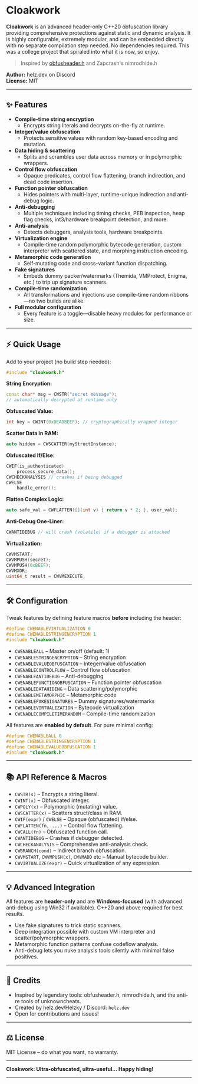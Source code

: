 # Cloakwork

**Cloakwork** is an advanced header-only C++20 obfuscation library providing comprehensive protections against static and dynamic analysis. It is highly configurable, extremely modular, and can be embedded directly with no separate compilation step needed. No dependencies required. This was a college project that spiraled into what it is now, so enjoy.

> Inspired by [obfusheader.h](https://github.com/ac3ss0r/obfusheader.h) and Zapcrash's nimrodhide.h

**Author:** helz.dev on Discord  
**License:** MIT

***

## ✨ Features

- **Compile-time string encryption**
  - Encrypts string literals and decrypts on-the-fly at runtime.
- **Integer/value obfuscation**
  - Protects sensitive values with random key-based encoding and mutation.
- **Data hiding & scattering**
  - Splits and scrambles user data across memory or in polymorphic wrappers.
- **Control flow obfuscation**
  - Opaque predicates, control flow flattening, branch indirection, and dead code insertion.
- **Function pointer obfuscation**
  - Hides pointers with multi-layer, runtime-unique indirection and anti-debug logic.
- **Anti-debugging**
  - Multiple techniques including timing checks, PEB inspection, heap flag checks, int3/hardware breakpoint detection, and more.
- **Anti-analysis**
  - Detects debuggers, analysis tools, hardware breakpoints.
- **Virtualization engine**
  - Compile-time random polymorphic bytecode generation, custom interpreter with scattered state, and morphing instruction encoding.
- **Metamorphic code generation**
  - Self-mutating code and cross-variant function dispatching.
- **Fake signatures**
  - Embeds dummy packer/watermarks (Themida, VMProtect, Enigma, etc.) to trip up signature scanners.
- **Compile-time randomization**
  - All transformations and injections use compile-time random ribbons—no two builds are alike.
- **Full modular configuration**
  - Every feature is a toggle—disable heavy modules for performance or size.

***

## ⚡ Quick Usage

Add to your project (no build step needed):

```cpp
#include "cloakwork.h"
```

**String Encryption:**
```cpp
const char* msg = CWSTR("secret message");
// automatically decrypted at runtime only
```

**Obfuscated Value:**
```cpp
int key = CWINT(0xDEADBEEF); // cryptographically wrapped integer
```

**Scatter Data in RAM:**
```cpp
auto hidden = CWSCATTER(myStructInstance);
```

**Obfuscated If/Else:**
```cpp
CWIF(is_authenticated)
    process_secure_data();
CWCHECKANALYSIS // crashes if being debugged
CWELSE
    handle_error();
```

**Flatten Complex Logic:**
```cpp
auto safe_val = CWFLATTEN([](int v) { return v * 2; }, user_val);
```

**Anti-Debug One-Liner:**
```cpp
CWANTIDEBUG // will crash (volatile) if a debugger is attached
```

**Virtualization:**
```cpp
CWVMSTART;
CWVMPUSH(secret);
CWVMPUSH(0xBEEF);
CWVMXOR;
uint64_t result = CWVMEXECUTE;
```

***

## 🛠️ Configuration

Tweak features by defining feature macros **before** including the header:
```cpp
#define CWENABLEVIRTUALIZATION 0
#define CWENABLESTRINGENCRYPTION 1
#include "cloakwork.h"
```
- `CWENABLEALL` – Master on/off (default: 1)
- `CWENABLESTRINGENCRYPTION` – String encryption
- `CWENABLEVALUEOBFUSCATION` – Integer/value obfuscation
- `CWENABLECONTROLFLOW` – Control flow obfuscation
- `CWENABLEANTIDEBUG` – Anti-debugging
- `CWENABLEFUNCTIONOBFUSCATION` – Function pointer obfuscation
- `CWENABLEDATAHIDING` – Data scattering/polymorphic
- `CWENABLEMETAMORPHIC` – Metamorphic code
- `CWENABLEFAKESIGNATURES` – Dummy signatures/watermarks
- `CWENABLEVIRTUALIZATION` – Bytecode virtualization
- `CWENABLECOMPILETIMERANDOM` – Compile-time randomization

All features are **enabled by default**. For pure minimal config:

```cpp
#define CWENABLEALL 0
#define CWENABLESTRINGENCRYPTION 1
#define CWENABLEVALUEOBFUSCATION 1
#include "cloakwork.h"
```

***

## 📚 API Reference & Macros

- `CWSTR(s)` – Encrypts a string literal.
- `CWINT(x)` – Obfuscated integer.
- `CWPOLY(x)` – Polymorphic (mutating) value.
- `CWSCATTER(x)` – Scatters struct/class in RAM.
- `CWIF(expr)` / `CWELSE` – Opaque (obfuscated) if/else.
- `CWFLATTEN(fn, ...)` – Control flow flattening.
- `CWCALL(fn)` – Obfuscated function call.
- `CWANTIDEBUG` – Crashes if debugger detected.
- `CWCHECKANALYSIS` – Comprehensive anti-analysis check.
- `CWBRANCH(cond)` – Indirect branch obfuscation.
- `CWVMSTART`, `CWVMPUSH(x)`, `CWVMADD` etc – Manual bytecode builder.
- `CWVIRTUALIZE(expr)` – Quick virtualization of any expression.

***

## 💡 Advanced Integration

All features are **header-only** and are **Windows-focused** (with advanced anti-debug using Win32 if available). C++20 and above required for best results.

- Use fake signatures to trick static scanners.
- Deep integration possible with custom VM interpreter and scatter/polymorphic wrappers.
- Metamorphic function patterns confuse codeflow analysis.
- Anti-debug lets you nuke analysis tools silently with minimal false positives.

***

## 🪪 Credits

- Inspired by legendary tools: obfusheader.h, nimrodhide.h, and the anti-re tools of unknowncheats.
- Created by helz.dev/Helzky / Discord: `helz.dev`
- Open for contributions and issues!

***

## ⚖️ License

MIT License – do what you want, no warranty.

***

**Cloakwork: Ultra-obfuscated, ultra-useful… Happy hiding!**

---
